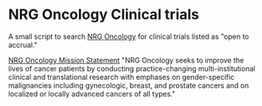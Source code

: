 # NRG Oncology Clinical trials

A small script to search [NRG Oncology](https://www.nrgoncology.org/Clinical-Trials/Protocol-Search) for clinical trials listed as "open to accrual."

[NRG Oncology Mission Statement](https://www.nrgoncology.org/About-Us/What-We-Do/Mission-Statement)
"NRG Oncology seeks to improve the lives of cancer patients by conducting practice-changing multi-institutional clinical and translational research with emphases on gender-specific malignancies including gynecologic, breast, and prostate cancers and on localized or locally advanced cancers of all types."
